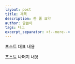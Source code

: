 ```yaml
---
layout: post
title: 제목
description: 한 줄 요약
author: 글쓴이
tags: 태그
excerpt_separator: <!--more-->
---
```


포스트 대표 내용
<!--more-->
포스트 나머지 내용  
